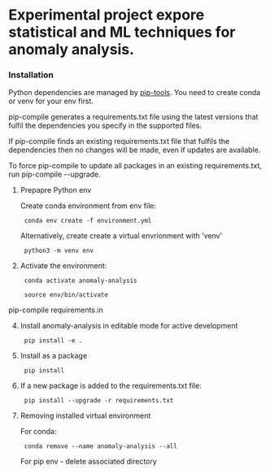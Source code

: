 
# Experimental project expore statistical and ML techniques for anomaly analysis. 

### Installation

Python dependencies are managed by [pip-tools](https://pypi.org/project/pip-tools/). You need to create conda or venv for your env first.

pip-compile generates a requirements.txt file using the latest versions that fulfil the dependencies you specify in the supported files.

If pip-compile finds an existing requirements.txt file that fulfils the dependencies then no changes will be made, even if updates are available.

To force pip-compile to update all packages in an existing requirements.txt, run pip-compile --upgrade.


1. Prepapre Python env 

   Create conda environment from env file:

        conda env create -f environment.yml

    Alternatively, create create a virtual envrionment with 'venv'

        python3 -m venv env
        

2. Activate the environment:

        conda activate anomaly-analysis

        source env/bin/activate

pip-compile requirements.in

4. Install anomaly-analysis in editable mode for active development

        pip install -e .

5. Install as a package

        pip install

6. If a new package is added to the requirements.txt file:
   

        pip install --upgrade -r requirements.txt

7. Removing installed virtual environment

    For conda:

        conda remove --name anomaly-analysis --all

    For pip env - delete associated directory